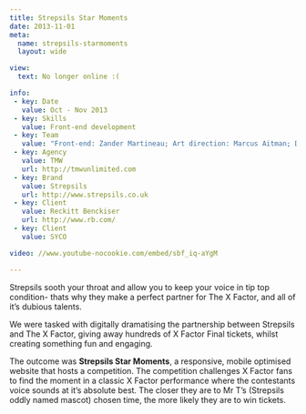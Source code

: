 ```yaml
---
title: Strepsils Star Moments
date: 2013-11-01
meta:
  name: strepsils-starmoments
  layout: wide

view:
  text: No longer online :(

info:
 - key: Date
   value: Oct - Nov 2013
 - key: Skills
   value: Front-end development
 - key: Team
   value: "Front-end: Zander Martineau; Art direction: Marcus Aitman; Design: Robert Sinderman"
 - key: Agency
   value: TMW
   url: http://tmwunlimited.com
 - key: Brand
   value: Strepsils
   url: http://www.strepsils.co.uk
 - key: Client
   value: Reckitt Benckiser
   url: http://www.rb.com/
 - key: Client
   value: SYCO

video: //www.youtube-nocookie.com/embed/sbf_iq-aYgM

---
```

Strepsils sooth your throat and allow you to keep your voice in tip top condition- thats why they make a perfect partner for The X Factor, and all of it’s dubious talents.

We were tasked with digitally dramatising the partnership between Strepsils and The X Factor, giving away hundreds of X Factor Final tickets, whilst creating something fun and engaging.

The outcome was **Strepsils Star Moments**, a responsive, mobile optimised website that hosts a competition. The competition challenges X Factor fans to find the moment in a classic X Factor performance where the contestants voice sounds at it’s absolute best. The closer they are to Mr T’s (Strepsils oddly named mascot) chosen time, the more likely they are to win tickets.
